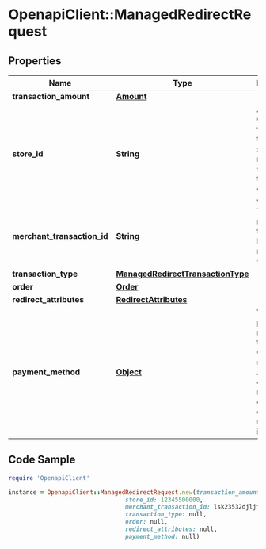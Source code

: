 # OpenapiClient::ManagedRedirectRequest

## Properties

Name | Type | Description | Notes
------------ | ------------- | ------------- | -------------
**transaction_amount** | [**Amount**](Amount.md) |  | 
**store_id** | **String** | An optional Outlet ID for clients that support multiple stores in the same developer app. | [optional] 
**merchant_transaction_id** | **String** | The unique merchant transaction ID from the request, if supplied. | [optional] 
**transaction_type** | [**ManagedRedirectTransactionType**](ManagedRedirectTransactionType.md) |  | 
**order** | [**Order**](Order.md) |  | [optional] 
**redirect_attributes** | [**RedirectAttributes**](RedirectAttributes.md) |  | [optional] 
**payment_method** | [**Object**](.md) | Various payment methods the Gateway supports. Abstract class, do not use this class directly, use one of its children. | 

## Code Sample

```ruby
require 'OpenapiClient'

instance = OpenapiClient::ManagedRedirectRequest.new(transaction_amount: null,
                                 store_id: 12345500000,
                                 merchant_transaction_id: lsk23532djljff3,
                                 transaction_type: null,
                                 order: null,
                                 redirect_attributes: null,
                                 payment_method: null)
```



